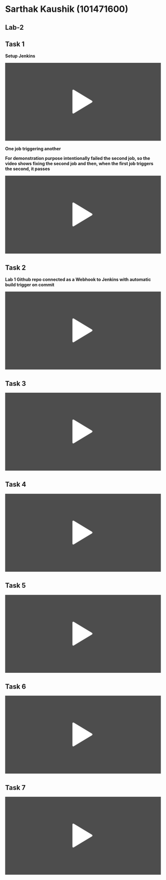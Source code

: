 Sarthak Kaushik (101471600)
============================


Lab-2
------

Task 1 
--------

**Setup Jenkins**

[![Watch the video](videos/video_thumbnail.png)](videos/Task1-Part1.mp4)


**One job triggering another**

**For demonstration purpose intentionally failed the second job, so the video shows fixing the second job and
then, when the first job triggers the second, it passes**

[![Watch the video](videos/video_thumbnail.png)](videos/Task1-Part2.mp4)


Task 2
--------

**Lab 1 Github repo connected as a Webhook to Jenkins with automatic build trigger on commit**

[![Watch the video](videos/video_thumbnail.png)](videos/Task2.mp4)

Task 3
--------

[![Watch the video](videos/video_thumbnail.png)](videos/Task3.mp4)


Task 4
--------

[![Watch the video](videos/video_thumbnail.png)](videos/Task4.mp4)


Task 5
--------

[![Watch the video](videos/video_thumbnail.png)](videos/Task5.mp4)


Task 6
--------

[![Watch the video](videos/video_thumbnail.png)](videos/Task6.mp4)


Task 7
--------

[![Watch the video](videos/video_thumbnail.png)](videos/Task7.mp4)
